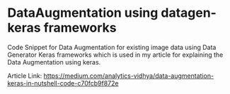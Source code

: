 # DataAugmentation using datagen-keras frameworks
Code Snippet for Data Augmentation for existing image data using Data Generator Keras frameworks which is used in my article for explaining the Data Augmentation using keras.

Article Link:
https://medium.com/analytics-vidhya/data-augmentation-keras-in-nutshell-code-c70fcb9f872e
